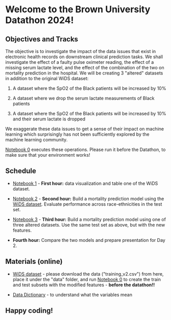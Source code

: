 # Welcome to the Brown University Datathon 2024!

## Objectives and Tracks

The objective is to investigate the impact of the data issues that exist in electronic health records on downstream clinical prediction tasks. We shall investigate the effect of a faulty pulse oximeter reading, the effect of a missing serum lactate level, and the effect of the combination of the two on mortality prediction in the hospital. We will be creating 3 "altered" datasets in addition to the original WiDS dataset:

1. A dataset where the SpO2 of the Black patients will be increased by 10%

2. A dataset where we drop the serum lactate measurements of Black patients

3. A dataset where the SpO2 of the Black patients will be increased by 10% and their serum lactate is dropped


We exaggerate these data issues to get a sense of their impact on machine learning which surprisingly has not been sufficiently explored by the machine learning community.

[Notebook 0](https://github.com/joamats/mit-brown-datathon/blob/master/0_datasets.ipynb) executes these operations. Please run it before the Datathon, to make sure that your environment works!

## Schedule

* [Notebook 1](https://github.com/joamats/mit-brown-datathon/blob/master/1_eda.ipynb) - **First hour:** data visualization and table one of the WiDS dataset. 
  
* [Notebook 2](https://github.com/joamats/mit-brown-datathon/blob/master/2_baseline_models.ipynb) - **Second hour:** Build a mortality prediction model using the [WiDS dataset](https://physionet.org/content/widsdatathon2020/1.0.0/). Evaluate performance across race-ethnicities in the test set. 
  
* [Notebook 3](https://github.com/joamats/mit-brown-datathon/blob/master/3_biased_models.ipynb) - **Third hour:** Build a mortality prediction model using one of three altered datasets. Use the same test set as above, but with the new features. 

* **Fourth hour:** Compare the two models and prepare presentation for Day 2.


## Materials (online)

* [WiDS dataset](https://physionet.org/content/widsdatathon2020/1.0.0/) - please download the data ("training_v2.csv") from here, place it under the "data" folder, and run [Notebook 0](https://github.com/joamats/mit-brown-datathon/blob/master/0_datasets.ipynb) to create the train and test subsets with the modified features - **before the datathon!!**

* [Data Dictionary](https://physionet.org/content/widsdatathon2020/1.0.0/data/WiDS_Datathon_2020_Dictionary.csv) - to understand what the variables mean


## Happy coding!

